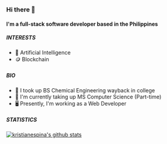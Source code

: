### Hi there 👋

#### I'm a full-stack software developer based in the Philippines

##### INTERESTS
- 🤖 Artificial Intelligence
- 🪙 Blockchain


##### BIO
- 🧪 I took up BS Chemical Engineering wayback in college
- 📖 I'm currently taking up MS Computer Science (Part-time)
- 🖥 Presently, I'm working as a Web Developer

##### STATISTICS

<a href="https://github.com/kristianespina"><img src="https://github-readme-stats.vercel.app/api?username=kristianespina&hide_border=true&show_icons=true" alt="kristianespina's github stats"></a>
